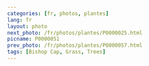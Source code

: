 ```yaml
---
categories: [fr, photos, plantes]
lang: fr
layout: photo
next_photo: /fr/photos/plantes/P0000025.html
picname: P0000051
prev_photo: /fr/photos/plantes/P0000057.html
tags: [Bishop Cap, Grass, Trees]
---
```

